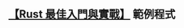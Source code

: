## [【Rust 最佳入門與實戰】]([https://www.tenlong.com.tw/products/9786267273425?list_name=b-r7-zh_tw](https://www.tenlong.com.tw/products/9786267383957?list_name=b-r7-zh_tw)) 範例程式
